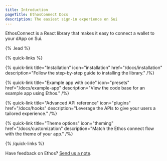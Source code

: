 ```yaml
---
title: Introduction
pageTitle: EthosConnect Docs
description: The easiest sign-in experience on Sui
---
```


EthosConnect is a React library that makes it easy to connect a wallet to your dApp on Sui.

{% .lead %}

{% quick-links %}

{% quick-link title="Installation" icon="installation" href="/docs/installation" description="Follow the step-by-step guide to installing the library." /%}

{% quick-link title="Example app with code" icon="presets" href="/docs/example-app" description="View the code base for an example app using Ethos." /%}

{% quick-link title="Advanced API reference" icon="plugins" href="/docs/hooks" description="Leverage the APIs to give your users a tailored experience." /%}

{% quick-link title="Theme options" icon="theming" href="/docs/customization" description="Match the Ethos connect flow with the theme of your app." /%}

{% /quick-links %}

Have feedback on Ethos? [Send us a note](mailto:support@ethoswallet.xyz).
